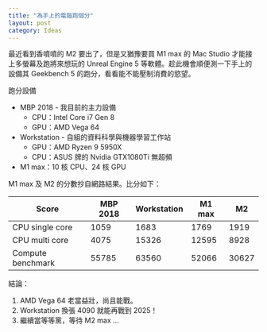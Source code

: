```yaml
---
title: "為手上的電腦跑個分"
layout: post
category: Ideas
---
```


最近看到香噴噴的 M2 要出了，但是又猶豫要買 M1 max 的 Mac Studio 才能接上多螢幕及跑將來想玩的 Unreal Engine 5 等軟體。趁此機會順便測一下手上的設備其 Geekbench 5 的跑分，看看能不能壓制消費的慾望。

跑分設備

- MBP 2018 - 我目前的主力設備
  - CPU：Intel Core i7 Gen 8
  - GPU：AMD Vega 64
- Workstation - 自組的資料科學與機器學習工作站
  - GPU：AMD Ryzen 9 5950X
  - CPU：ASUS 牌的 Nvidia GTX1080Ti 無超頻
- M1 max：10 核 CPU、24 核 GPU

M1 max 及 M2 的分數抄自網路結果。比分如下：

| Score             | MBP 2018 | Workstation | M1 max | M2    |
| ----------------- | -------- | ----------- | ------ | ----- |
| CPU single core   | 1059     | 1683        | 1769   | 1919  |
| CPU multi core    | 4075     | 15326       | 12595  | 8928  |
| Compute benchmark | 55785    | 63560       | 52066  | 30627 |

結論：

1. AMD Vega 64 老當益壯，尚且能戰。
2. Workstation 換張 4090 就能再戰到 2025！
3. 繼續當等等黨，等待 M2 max ...